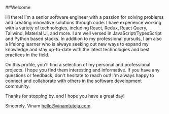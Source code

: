##Welcome

Hi there! I'm a senior software engineer with a passion for solving problems and creating innovative solutions through code. I have experience working with a variety of technologies, including React, Redux, React Query, Tailwind, Material Ui, and more. I am well versed in JavaScript/TypesScript and Python based stacks. In addition to my professional pursuits, I am also a lifelong learner who is always seeking out new ways to expand my knowledge and stay up-to-date with the latest technologies and best practices in the field.

On this profile, you'll find a selection of my personal and professional projects. I hope you find them interesting and informative. If you have any questions or feedback, don't hesitate to reach out! I'm always happy to connect and collaborate with others in the software development community.

Thanks for stopping by, and I hope you have a great day!

Sincerely,
Vinam
hello@vinamtuteja.com
